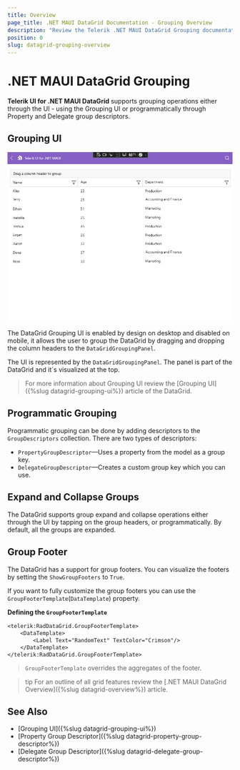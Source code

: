 ```yaml
---
title: Overview
page_title: .NET MAUI DataGrid Documentation - Grouping Overview
description: "Review the Telerik .NET MAUI DataGrid Grouping documentation article to learn more about all built in Grouping functions you can use."
position: 0
slug: datagrid-grouping-overview
---
```


# .NET MAUI DataGrid Grouping

**Telerik UI for .NET MAUI DataGrid** supports grouping operations either through the UI - using the Grouping UI or programmatically through Property and Delegate group descriptors.

## Grouping UI

![Grouping UI](../images/grouping-ui-windows.gif)

The DataGrid Grouping UI is enabled by design on desktop and disabled on mobile, it allows the user to group the DataGrid by dragging and dropping the column headers to the `DataGridGroupingPanel`. 

The UI is represented by the `DataGridGroupingPanel`. The panel is part of the DataGrid and it`s visualized at the top.

> For more information about Grouping UI review the [Grouping UI]({%slug datagrid-grouping-ui%}) article of the DataGrid.

## Programmatic Grouping

Programmatic grouping can be done by adding descriptors to the `GroupDescriptors` collection. There are two types of descriptors:

* `PropertyGroupDescriptor`&mdash;Uses a property from the model as a group key.
* `DelegateGroupDescriptor`&mdash;Creates a custom group key which you can use.

## Expand and Collapse Groups

The DataGrid supports group expand and collapse operations either through the UI by tapping on the group headers, or programmatically. By default, all the groups are expanded.

## Group Footer

The DataGrid has a support for group footers. You can visualize the footers by setting the `ShowGroupFooters` to `True`. 

If you want to fully customize the group footers you can use the `GroupFooterTemplate`(`DataTemplate`) property.

**Defining the `GroupFooterTemplate`**

```XAML
<telerik:RadDataGrid.GroupFooterTemplate>
    <DataTemplate>
        <Label Text="RandomText" TextColor="Crimson"/>
    </DataTemplate>
</telerik:RadDataGrid.GroupFooterTemplate>
```

> `GroupFooterTemplate` overrides the aggregates of the footer.

>tip For an outline of all grid features review the [.NET MAUI DataGrid Overview]({%slug datagrid-overview%}) article.

## See Also

- [Grouping UI]({%slug datagrid-grouping-ui%})
- [Property Group Descriptor]({%slug datagrid-property-group-descriptor%})
- [Delegate Group Descriptor]({%slug datagrid-delegate-group-descriptor%})